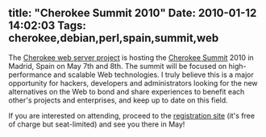 title: "Cherokee Summit 2010"
Date: 2010-01-12 14:02:03
Tags: cherokee,debian,perl,spain,summit,web
---
<p style="text-align: left; ">The <a href="http://cherokee-project.com">Cherokee web server project</a> is hosting the <a href="http://summit.cherokee-project.com/">Cherokee Summit</a> 2010 in Madrid, Spain on May 7th and 8th. The summit will be focused on high-performance and scalable Web technologies. I truly believe this is a major opportunity for hackers, developers and administrators looking for the new alternatives on the Web to bond and share experiences to benefit each other's projects and enterprises, and keep up to date on this field.</p>
<p>If you are interested on attending, proceed to the <a href="http://summit.cherokee-project.com/register/">registration site</a> (it's free of charge but seat-limited) and see you there in May!</p>